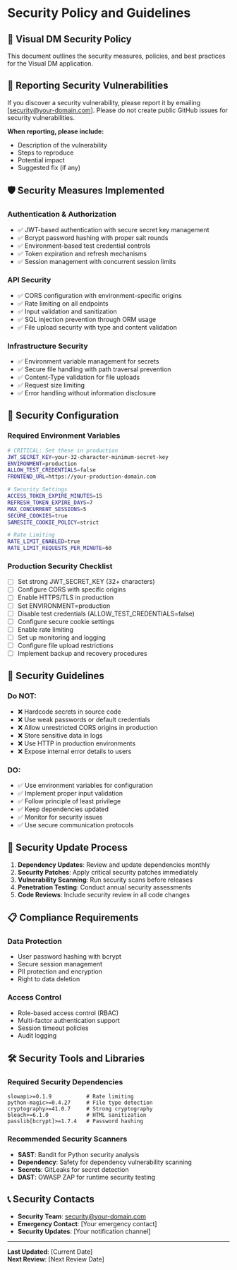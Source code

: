 # Security Policy and Guidelines

## 🔐 Visual DM Security Policy

This document outlines the security measures, policies, and best practices for the Visual DM application.

## 🚨 Reporting Security Vulnerabilities

If you discover a security vulnerability, please report it by emailing [security@your-domain.com]. Please do not create public GitHub issues for security vulnerabilities.

**When reporting, please include:**
- Description of the vulnerability
- Steps to reproduce
- Potential impact
- Suggested fix (if any)

## 🛡️ Security Measures Implemented

### Authentication & Authorization
- ✅ JWT-based authentication with secure secret key management
- ✅ Bcrypt password hashing with proper salt rounds
- ✅ Environment-based test credential controls
- ✅ Token expiration and refresh mechanisms
- ✅ Session management with concurrent session limits

### API Security
- ✅ CORS configuration with environment-specific origins
- ✅ Rate limiting on all endpoints
- ✅ Input validation and sanitization
- ✅ SQL injection prevention through ORM usage
- ✅ File upload security with type and content validation

### Infrastructure Security
- ✅ Environment variable management for secrets
- ✅ Secure file handling with path traversal prevention
- ✅ Content-Type validation for file uploads
- ✅ Request size limiting
- ✅ Error handling without information disclosure

## 🔧 Security Configuration

### Required Environment Variables

```bash
# CRITICAL: Set these in production
JWT_SECRET_KEY=your-32-character-minimum-secret-key
ENVIRONMENT=production
ALLOW_TEST_CREDENTIALS=false
FRONTEND_URL=https://your-production-domain.com

# Security Settings
ACCESS_TOKEN_EXPIRE_MINUTES=15
REFRESH_TOKEN_EXPIRE_DAYS=7
MAX_CONCURRENT_SESSIONS=5
SECURE_COOKIES=true
SAMESITE_COOKIE_POLICY=strict

# Rate Limiting
RATE_LIMIT_ENABLED=true
RATE_LIMIT_REQUESTS_PER_MINUTE=60
```

### Production Security Checklist

- [ ] Set strong JWT_SECRET_KEY (32+ characters)
- [ ] Configure CORS with specific origins
- [ ] Enable HTTPS/TLS in production
- [ ] Set ENVIRONMENT=production
- [ ] Disable test credentials (ALLOW_TEST_CREDENTIALS=false)
- [ ] Configure secure cookie settings
- [ ] Enable rate limiting
- [ ] Set up monitoring and logging
- [ ] Configure file upload restrictions
- [ ] Implement backup and recovery procedures

## 🚫 Security Guidelines

### Do NOT:
- ❌ Hardcode secrets in source code
- ❌ Use weak passwords or default credentials
- ❌ Allow unrestricted CORS origins in production
- ❌ Store sensitive data in logs
- ❌ Use HTTP in production environments
- ❌ Expose internal error details to users

### DO:
- ✅ Use environment variables for configuration
- ✅ Implement proper input validation
- ✅ Follow principle of least privilege
- ✅ Keep dependencies updated
- ✅ Monitor for security issues
- ✅ Use secure communication protocols

## 🔄 Security Update Process

1. **Dependency Updates**: Review and update dependencies monthly
2. **Security Patches**: Apply critical security patches immediately
3. **Vulnerability Scanning**: Run security scans before releases
4. **Penetration Testing**: Conduct annual security assessments
5. **Code Reviews**: Include security review in all code changes

## 📋 Compliance Requirements

### Data Protection
- User password hashing with bcrypt
- Secure session management
- PII protection and encryption
- Right to data deletion

### Access Control
- Role-based access control (RBAC)
- Multi-factor authentication support
- Session timeout policies
- Audit logging

## 🛠️ Security Tools and Libraries

### Required Security Dependencies
```
slowapi>=0.1.9           # Rate limiting
python-magic>=0.4.27     # File type detection  
cryptography>=41.0.7     # Strong cryptography
bleach>=6.1.0            # HTML sanitization
passlib[bcrypt]>=1.7.4   # Password hashing
```

### Recommended Security Scanners
- **SAST**: Bandit for Python security analysis
- **Dependency**: Safety for dependency vulnerability scanning
- **Secrets**: GitLeaks for secret detection
- **DAST**: OWASP ZAP for runtime security testing

## 📞 Security Contacts

- **Security Team**: security@your-domain.com
- **Emergency Contact**: [Your emergency contact]
- **Security Updates**: [Your notification channel]

---

**Last Updated**: [Current Date]  
**Next Review**: [Next Review Date] 
